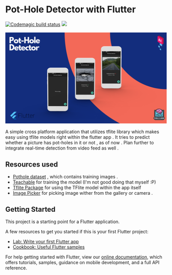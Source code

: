# Pot-Hole Detector with Flutter

[![Codemagic build status](https://api.codemagic.io/apps/5f44eba2a048040017aabcf5/5f44eba2a048040017aabcf4/status_badge.svg)](https://codemagic.io/apps/5f44eba2a048040017aabcf5/5f44eba2a048040017aabcf4/latest_build)
![](https://img.shields.io/badge/Made%20with-Flutter-blue)
<br>  
![App template](https://github.com/parthpanchal123/ML_with_Flutter/blob/master/Screenshots/ml_app_promo.png)

A simple cross platform application that utilizes tflite library which makes easy using tflite models right within the flutter app . It tries to predict whether a picture has pot-holes in it or not , as of now . Plan further to integrate real-time detection from video feed as well .

 ## Resources used
 * [Pothole dataset](https://www.kaggle.com/atulyakumar98/pothole-detection-dataset) , which contains training images .
 * [Teachable](https://teachablemachine.withgoogle.com/) for training the model (I'm not good doing that myself :P)
 * [Tflite Package](https://pub.dev/packages/tflite) for using the TFlite model within the app itself
 * [Image Picker](https://pub.dev/packages/image_picker) for picking image wither from the gallery or camera .


## Getting Started

This project is a starting point for a Flutter application.

A few resources to get you started if this is your first Flutter project:

- [Lab: Write your first Flutter app](https://flutter.dev/docs/get-started/codelab)
- [Cookbook: Useful Flutter samples](https://flutter.dev/docs/cookbook)

For help getting started with Flutter, view our
[online documentation](https://flutter.dev/docs), which offers tutorials,
samples, guidance on mobile development, and a full API reference.
